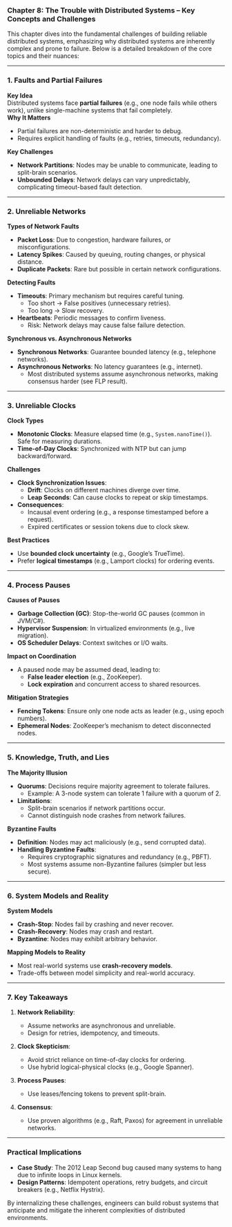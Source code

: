 ### Chapter 8: The Trouble with Distributed Systems – Key Concepts and Challenges

This chapter dives into the fundamental challenges of building reliable distributed systems, emphasizing why distributed systems are inherently complex and prone to failure. Below is a detailed breakdown of the core topics and their nuances:

---

### 1. Faults and Partial Failures
**Key Idea**  
Distributed systems face **partial failures** (e.g., one node fails while others work), unlike single-machine systems that fail completely.  
**Why It Matters**  
- Partial failures are non-deterministic and harder to debug.  
- Requires explicit handling of faults (e.g., retries, timeouts, redundancy).  

**Key Challenges**  
- **Network Partitions**: Nodes may be unable to communicate, leading to split-brain scenarios.  
- **Unbounded Delays**: Network delays can vary unpredictably, complicating timeout-based fault detection.  

---

### 2. Unreliable Networks
**Types of Network Faults**  
- **Packet Loss**: Due to congestion, hardware failures, or misconfigurations.  
- **Latency Spikes**: Caused by queuing, routing changes, or physical distance.  
- **Duplicate Packets**: Rare but possible in certain network configurations.  

**Detecting Faults**  
- **Timeouts**: Primary mechanism but requires careful tuning.  
  - Too short → False positives (unnecessary retries).  
  - Too long → Slow recovery.  
- **Heartbeats**: Periodic messages to confirm liveness.  
  - Risk: Network delays may cause false failure detection.  

**Synchronous vs. Asynchronous Networks**  
- **Synchronous Networks**: Guarantee bounded latency (e.g., telephone networks).  
- **Asynchronous Networks**: No latency guarantees (e.g., internet).  
  - Most distributed systems assume asynchronous networks, making consensus harder (see FLP result).  

---

### 3. Unreliable Clocks
**Clock Types**  
- **Monotonic Clocks**: Measure elapsed time (e.g., `System.nanoTime()`). Safe for measuring durations.  
- **Time-of-Day Clocks**: Synchronized with NTP but can jump backward/forward.  

**Challenges**  
- **Clock Synchronization Issues**:  
  - **Drift**: Clocks on different machines diverge over time.  
  - **Leap Seconds**: Can cause clocks to repeat or skip timestamps.  
- **Consequences**:  
  - Incausal event ordering (e.g., a response timestamped before a request).  
  - Expired certificates or session tokens due to clock skew.  

**Best Practices**  
- Use **bounded clock uncertainty** (e.g., Google’s TrueTime).  
- Prefer **logical timestamps** (e.g., Lamport clocks) for ordering events.  

---

### 4. Process Pauses
**Causes of Pauses**  
- **Garbage Collection (GC)**: Stop-the-world GC pauses (common in JVM/C#).  
- **Hypervisor Suspension**: In virtualized environments (e.g., live migration).  
- **OS Scheduler Delays**: Context switches or I/O waits.  

**Impact on Coordination**  
- A paused node may be assumed dead, leading to:  
  - **False leader election** (e.g., ZooKeeper).  
  - **Lock expiration** and concurrent access to shared resources.  

**Mitigation Strategies**  
- **Fencing Tokens**: Ensure only one node acts as leader (e.g., using epoch numbers).  
- **Ephemeral Nodes**: ZooKeeper’s mechanism to detect disconnected nodes.  

---

### 5. Knowledge, Truth, and Lies
**The Majority Illusion**  
- **Quorums**: Decisions require majority agreement to tolerate failures.  
  - Example: A 3-node system can tolerate 1 failure with a quorum of 2.  
- **Limitations**:  
  - Split-brain scenarios if network partitions occur.  
  - Cannot distinguish node crashes from network failures.  

**Byzantine Faults**  
- **Definition**: Nodes may act maliciously (e.g., send corrupted data).  
- **Handling Byzantine Faults**:  
  - Requires cryptographic signatures and redundancy (e.g., PBFT).  
  - Most systems assume non-Byzantine failures (simpler but less secure).  

---

### 6. System Models and Reality
**System Models**  
- **Crash-Stop**: Nodes fail by crashing and never recover.  
- **Crash-Recovery**: Nodes may crash and restart.  
- **Byzantine**: Nodes may exhibit arbitrary behavior.  

**Mapping Models to Reality**  
- Most real-world systems use **crash-recovery models**.  
- Trade-offs between model simplicity and real-world accuracy.  

---

### 7. Key Takeaways
1. **Network Reliability**:  
   - Assume networks are asynchronous and unreliable.  
   - Design for retries, idempotency, and timeouts.  

2. **Clock Skepticism**:  
   - Avoid strict reliance on time-of-day clocks for ordering.  
   - Use hybrid logical-physical clocks (e.g., Google Spanner).  

3. **Process Pauses**:  
   - Use leases/fencing tokens to prevent split-brain.  

4. **Consensus**:  
   - Use proven algorithms (e.g., Raft, Paxos) for agreement in unreliable networks.  

---

### Practical Implications
- **Case Study**: The 2012 Leap Second bug caused many systems to hang due to infinite loops in Linux kernels.  
- **Design Patterns**: Idempotent operations, retry budgets, and circuit breakers (e.g., Netflix Hystrix).  

By internalizing these challenges, engineers can build robust systems that anticipate and mitigate the inherent complexities of distributed environments.